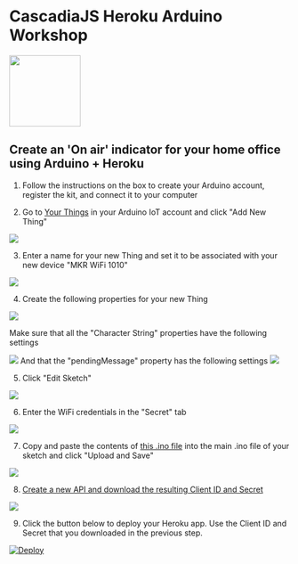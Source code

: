 # CascadiaJS Heroku Arduino Workshop

<img src="public/logo.svg" width="128px" />

## Create an 'On air' indicator for your home office using **Arduino + Heroku**

1.  Follow the instructions on the box to create your Arduino account, register the kit, and connect it to your computer

2.  Go to [Your Things](https://create.arduino.cc/iot/things) in your Arduino IoT account and click "Add New Thing" 

![](public/images/add-new-thing.png)

3.  Enter a name for your new Thing and set it to be associated with your new device "MKR WiFi 1010" 

![](public/images/create-new-thing.png)

4.  Create the following properties for your new Thing 

![](public/images/properties.png) 

Make sure that all the "Character String" properties have the following settings 

![](public/images/string-property.png) And that the "pendingMessage" property has the following settings ![](public/images/int-property.png)

5.  Click "Edit Sketch" 

![](public/images/edit-sketch.png)

6.  Enter the WiFi credentials in the "Secret" tab 

![](public/images/wifi-secret.png)

7.  Copy and paste the contents of [this .ino file](public/Heroku_Arduino_Demo.ino) into the main .ino file of your sketch and click "Upload and Save" 

![](public/images/upload-and-save.png)

8.  [Create a new API and download the resulting Client ID and Secret](https://create.arduino.cc/iot/things)  

![](public/images/create-api.png)

9.  Click the button below to deploy your Heroku app. Use the Client ID and Secret that you downloaded in the previous step.
    
[![Deploy](https://www.herokucdn.com/deploy/button.svg)](https://heroku.com/deploy?template=https://github.com/heroku-examples/cascadiajs-heroku-arduino-demo-client)
